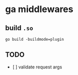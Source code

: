 # ga middlewares

## build `.so`

```
go build -buildmode=plugin
```

## TODO

- \[ ] validate request args
